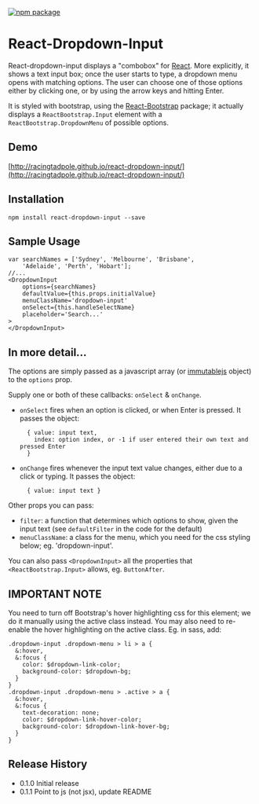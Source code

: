 [![npm package](https://img.shields.io/npm/v/react-dropdown-input.svg?style=flat-square)](https://www.npmjs.org/package/react-dropdown-input)

React-Dropdown-Input
====================

React-dropdown-input displays a "combobox" for [React](http://facebook.github.io/react/). 
More explicitly, it shows a text input box; once the user starts to type, a dropdown menu
opens with matching options.  The user can choose one of those options either by clicking one,
or by using the arrow keys and hitting Enter.

It is styled with bootstrap, using the [React-Bootstrap](http://react-bootstrap.github.io/) package; it actually displays a `ReactBootstrap.Input` element 
with a `ReactBootstrap.DropdownMenu` of possible options.

## Demo

[http://racingtadpole.github.io/react-dropdown-input/](http://racingtadpole.github.io/react-dropdown-input/)

## Installation

    npm install react-dropdown-input --save

## Sample Usage
 
    var searchNames = ['Sydney', 'Melbourne', 'Brisbane', 
        'Adelaide', 'Perth', 'Hobart'];
    //...
    <DropdownInput 
        options={searchNames}
        defaultValue={this.props.initialValue}
        menuClassName='dropdown-input'
        onSelect={this.handleSelectName}
        placeholder='Search...'
    >
    </DropdownInput>

## In more detail...

The options are simply passed as a javascript array (or [immutablejs](http://facebook.github.io/immutable-js/) object)
to the `options` prop.

Supply one or both of these callbacks: `onSelect` & `onChange`.

- `onSelect` fires when an option is clicked, or when Enter is pressed.
   It passes the object:

        { value: input text,
          index: option index, or -1 if user entered their own text and pressed Enter
        }
- `onChange` fires whenever the input text value changes, either due to a click or typing.
   It passes the object:

        { value: input text }

Other props you can pass:

- `filter`: a function that determines which options to show, given the input text
         (see `defaultFilter` in the code for the default)
- `menuClassName`: a class for the menu, which you need for the css styling below;
         eg. 'dropdown-input'.

You can also pass `<DropdownInput>` all the properties that `<ReactBootstrap.Input>` allows,
eg. `ButtonAfter`.

IMPORTANT NOTE
--------------

You need to turn off Bootstrap's hover highlighting css for this element;
we do it manually using the active class instead.  You may also need to re-enable
the hover highlighting on the active class.  Eg. in sass, add:

    .dropdown-input .dropdown-menu > li > a {
      &:hover,
      &:focus {
        color: $dropdown-link-color;
        background-color: $dropdown-bg;
      }
    }
    .dropdown-input .dropdown-menu > .active > a {
      &:hover,
      &:focus {
        text-decoration: none;
        color: $dropdown-link-hover-color;
        background-color: $dropdown-link-hover-bg;
      }
    }

## Release History

* 0.1.0 Initial release
* 0.1.1 Point to js (not jsx), update README
